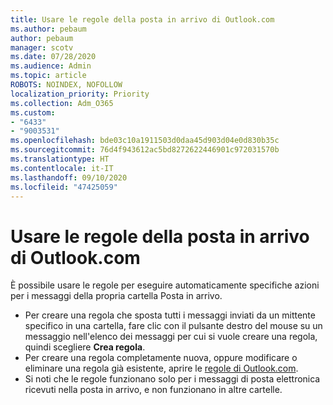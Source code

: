 ```yaml
---
title: Usare le regole della posta in arrivo di Outlook.com
ms.author: pebaum
author: pebaum
manager: scotv
ms.date: 07/28/2020
ms.audience: Admin
ms.topic: article
ROBOTS: NOINDEX, NOFOLLOW
localization_priority: Priority
ms.collection: Adm_O365
ms.custom:
- "6433"
- "9003531"
ms.openlocfilehash: bde03c10a1911503d0daa45d903d04e0d830b35c
ms.sourcegitcommit: 76d4f943612ac5bd8272622446901c972031570b
ms.translationtype: HT
ms.contentlocale: it-IT
ms.lasthandoff: 09/10/2020
ms.locfileid: "47425059"
---
```

# <a name="use-inbox-rules-in-outlookcom"></a>Usare le regole della posta in arrivo di Outlook.com

È possibile usare le regole per eseguire automaticamente specifiche azioni per i messaggi della propria cartella Posta in arrivo. 

- Per creare una regola che sposta tutti i messaggi inviati da un mittente specifico in una cartella, fare clic con il pulsante destro del mouse su un messaggio nell'elenco dei messaggi per cui si vuole creare una regola, quindi scegliere **Crea regola**.
- Per creare una regola completamente nuova, oppure modificare o eliminare una regola già esistente, aprire le [regole di Outlook.com](https://go.microsoft.com/fwlink/?linkid=2118142).
- Si noti che le regole funzionano solo per i messaggi di posta elettronica ricevuti nella posta in arrivo, e non funzionano in altre cartelle.
